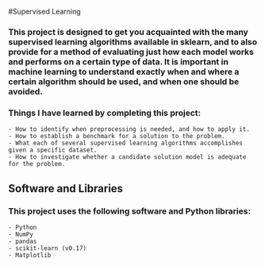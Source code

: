 #Supervised Learning

### This project is designed to get you acquainted with the many supervised learning algorithms available in sklearn, and to also provide for a method of evaluating just how each model works and performs on a certain type of data. It is important in machine learning to understand exactly when and where a certain algorithm should be used, and when one should be avoided.
	

### Things I have learned by completing this project:
	

	- How to identify when preprocessing is needed, and how to apply it.
	- How to establish a benchmark for a solution to the problem.
	- What each of several supervised learning algorithms accomplishes given a specific dataset.
	- How to investigate whether a candidate solution model is adequate for the problem.
	

## Software and Libraries
### This project uses the following software and Python libraries:
	

	- Python
	- NumPy
	- pandas
	- scikit-learn (v0.17)
	- Matplotlib

